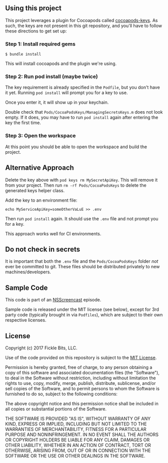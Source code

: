 ## Using this project

This project leverages a plugin for Cocoapods called [cocoapods-keys](https://github.com/orta/cocoapods-keys). As such, the keys are not present in this git repository, and you'll have to follow these directions to get set up:

### Step 1: Install required gems

```
$ bundle install
```

This will install cocoapods and the plugin we're using.

### Step 2: Run pod install (maybe twice)

The key requirement is already specified in the `Podfile`, but you don't have it yet. Running `pod install` will prompt you for a key to use.

Once you enter it, it will show up in your keychain.

Double check that `Pods/CocoaPodsKeys/ManagingSecretsKeys.m` does not look empty. If it does, you may have to run `pod install` again after entering the key the first time.

### Step 3: Open the workspace

At this point you should be able to open the workspace and build the project.

## Alternative Approach

Delete the key above with `pod keys rm MySecretApiKey`. This will remove it from your project. Then run `rm -rf Pods/CocoaPodsKeys` to delete the generated keys helper class.

Add the key to an environment file:

```
echo MyServiceApiKey=someOtherVaLuE >> .env
```

Then run `pod install` again. It should use the `.env` file and not prompt you for a key.

This approach works well for CI environments.

## Do not check in secrets

It is important that both the `.env` file and the `Pods/CocoaPodsKeys` folder _not_ ever be committed to git. These files should be distributed privately to new machines/developers.

## Sample Code

This code is part of an [NSScreencast](http://nsscreencast.com) episode.

Sample code is released under the MIT license (see below), except for 3rd party
code (typically brought in via `Podfiles`), which are subject to their own
respective licenses.

## License

Copyright (c) 2017 Fickle Bits, LLC.

Use of the code provided on this repository is subject to the [MIT License](http://www.opensource.org/licenses/mit-license.php).

Permission is hereby granted, free of charge, to any person obtaining a copy of this software and associated documentation files
(the "Software"), to deal in the Software without restriction, including without limitation the rights to use, copy, modify, merge, publish, distribute, sublicense, and/or sell copies of the Software, and to permit persons to whom the Software is furnished to do so, subject to the following conditions:

The above copyright notice and this permission notice shall be included in all copies or substantial portions of the Software.

THE SOFTWARE IS PROVIDED "AS IS", WITHOUT WARRANTY OF ANY KIND, EXPRESS OR IMPLIED, INCLUDING BUT NOT LIMITED TO THE WARRANTIES OF
MERCHANTABILITY, FITNESS FOR A PARTICULAR PURPOSE AND NONINFRINGEMENT. IN NO EVENT SHALL THE AUTHORS OR COPYRIGHT HOLDERS BE LIABLE
FOR ANY CLAIM, DAMAGES OR OTHER LIABILITY, WHETHER IN AN ACTION OF CONTRACT, TORT OR OTHERWISE, ARISING FROM, OUT OF OR IN CONNECTION
WITH THE SOFTWARE OR THE USE OR OTHER DEALINGS IN THE SOFTWARE.
